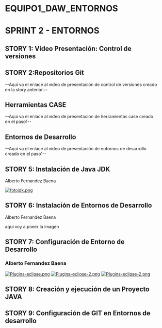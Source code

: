 # EQUIPO1_DAW_ENTORNOS 
<h1>SPRINT 2 - ENTORNOS</h1>
<h2>STORY 1: Vídeo Presentación: Control de versiones</h2>
<p></p>
<h2>STORY 2:Repositorios Git</h2>
<p>--Aquí va el enlace al vídeo de presentación de control de versiones creado en la story anterior.--</p>

<h2>Herramientas CASE</h2>
<p>--Aquí va el enlace al vídeo de presentación de herramientas case creado en el paso1--</p>

<h2> Entornos de Desarrollo</h2>
<p>--Aquí va el enlace al vídeo de presentación de entornos de desarrollo creado en el paso1--</p>

<h2>STORY 5: Instalación de Java JDK</h2>

<p>Alberto Fernandez Baena</p>

[![fotojdk.png](https://i.postimg.cc/t48DTNhL/fotojdk.png)](https://postimg.cc/fVjYqXqK)


<h2>STORY 6: Instalación de Entornos de Desarrollo</h2>

<p>Alberto Fernandez Baena</p>
aqui voy a poner la imagen 


<h2>STORY 7: Configuración de Entorno de Desarrollo</h2>

<h3>Alberto Fernandez Baena</h3>

[![Plugins-eclipse.png](https://i.postimg.cc/vHJ6xqNL/Plugins-eclipse.png)](https://postimg.cc/rK9pvJcK)
[![Plugins-eclipse-2.png](https://i.postimg.cc/bYKQ1wGt/Plugins-eclipse-2.png)](https://postimg.cc/3WF4T7F8)
[![Plugins-eclipse-2.png](https://i.postimg.cc/bYKQ1wGt/Plugins-eclipse-2.png)](https://postimg.cc/3WF4T7F8)


<h2>STORY 8: Creación y ejecución de un Proyecto JAVA</h2>
<p></p>
<h2>STORY 9: Configuración de GIT en Entornos de desarrollo</h2>
<p></p>


